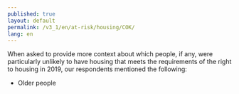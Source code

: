 ```yaml
---
published: true
layout: default
permalink: /v3_1/en/at-risk/housing/COK/
lang: en
---
```

When asked to provide more context about which people, if any, were particularly unlikely to have housing that meets the requirements of the right to housing in 2019, our respondents mentioned the following: 
-	Older people
